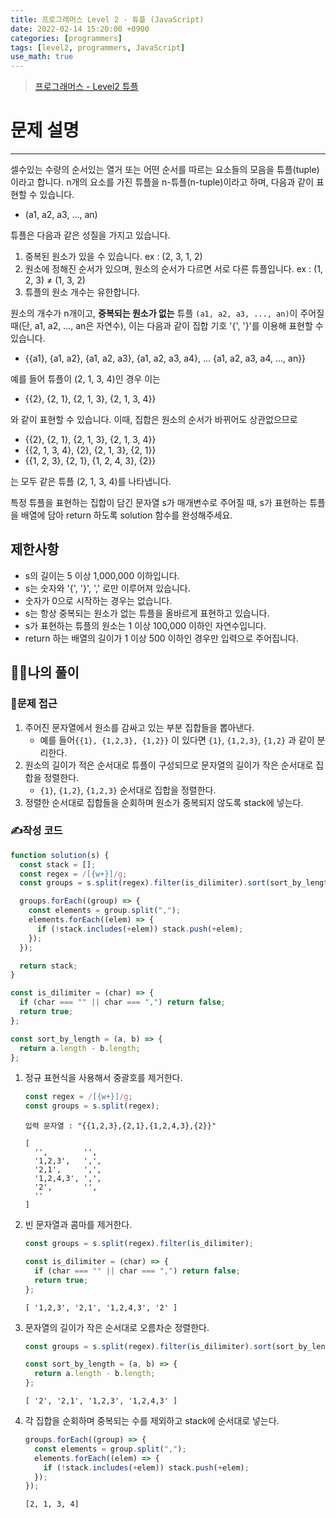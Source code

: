 ```yaml
---
title: 프로그래머스 Level 2 - 튜플 (JavaScript)
date: 2022-02-14 15:20:00 +0900
categories: [programmers]
tags: [level2, programmers, JavaScript]
use_math: true
---
```


> [프로그래머스 - Level2 튜플](https://programmers.co.kr/learn/courses/30/lessons/64065)

# 문제 설명

---

셀수있는 수량의 순서있는 열거 또는 어떤 순서를 따르는 요소들의 모음을 튜플(tuple)이라고 합니다. n개의 요소를 가진 튜플을 n-튜플(n-tuple)이라고 하며, 다음과 같이 표현할 수 있습니다.

- (a1, a2, a3, ..., an)

튜플은 다음과 같은 성질을 가지고 있습니다.

1. 중복된 원소가 있을 수 있습니다. ex : (2, 3, 1, 2)
2. 원소에 정해진 순서가 있으며, 원소의 순서가 다르면 서로 다른 튜플입니다. ex : (1, 2, 3) ≠ (1, 3, 2)
3. 튜플의 원소 개수는 유한합니다.

원소의 개수가 n개이고, **중복되는 원소가 없는** 튜플 `(a1, a2, a3, ..., an)`이 주어질 때(단, a1, a2, ..., an은 자연수), 이는 다음과 같이 집합 기호 '{', '}'를 이용해 표현할 수 있습니다.

- {{a1}, {a1, a2}, {a1, a2, a3}, {a1, a2, a3, a4}, ... {a1, a2, a3, a4, ..., an}}

예를 들어 튜플이 (2, 1, 3, 4)인 경우 이는

- {{2}, {2, 1}, {2, 1, 3}, {2, 1, 3, 4}}

와 같이 표현할 수 있습니다. 이때, 집합은 원소의 순서가 바뀌어도 상관없으므로

- {{2}, {2, 1}, {2, 1, 3}, {2, 1, 3, 4}}
- {{2, 1, 3, 4}, {2}, {2, 1, 3}, {2, 1}}
- {{1, 2, 3}, {2, 1}, {1, 2, 4, 3}, {2}}

는 모두 같은 튜플 (2, 1, 3, 4)를 나타냅니다.

특정 튜플을 표현하는 집합이 담긴 문자열 s가 매개변수로 주어질 때, s가 표현하는 튜플을 배열에 담아 return 하도록 solution 함수를 완성해주세요.

## 제한사항

- s의 길이는 5 이상 1,000,000 이하입니다.
- s는 숫자와 '{', '}', ',' 로만 이루어져 있습니다.
- 숫자가 0으로 시작하는 경우는 없습니다.
- s는 항상 중복되는 원소가 없는 튜플을 올바르게 표현하고 있습니다.
- s가 표현하는 튜플의 원소는 1 이상 100,000 이하인 자연수입니다.
- return 하는 배열의 길이가 1 이상 500 이하인 경우만 입력으로 주어집니다.

## 🙋‍♂️나의 풀이

### 🤔문제 접근

1. 주어진 문자열에서 원소를 감싸고 있는 부분 집합들을 뽑아낸다.
   - 예를 들어`{{1}, {1,2,3}, {1,2}}` 이 있다면 `{1}`, `{1,2,3}`, `{1,2}` 과 같이 분리한다.
2. 원소의 길이가 적은 순서대로 튜플이 구성되므로 문자열의 길이가 작은 순서대로 집합을 정렬한다.
   - `{1}`, `{1,2}`, `{1,2,3}` 순서대로 집합을 정렬한다.
3. 정렬한 순서대로 집합들을 순회하며 원소가 중복되지 않도록 stack에 넣는다.

### ✍️작성 코드

```javascript
function solution(s) {
  const stack = [];
  const regex = /[{w+}]/g;
  const groups = s.split(regex).filter(is_dilimiter).sort(sort_by_length);

  groups.forEach((group) => {
    const elements = group.split(",");
    elements.forEach((elem) => {
      if (!stack.includes(+elem)) stack.push(+elem);
    });
  });

  return stack;
}

const is_dilimiter = (char) => {
  if (char === "" || char === ",") return false;
  return true;
};

const sort_by_length = (a, b) => {
  return a.length - b.length;
};
```

1. 정규 표현식을 사용해서 중괄호를 제거한다.

   ```javascript
   const regex = /[{w+}]/g;
   const groups = s.split(regex);
   ```

   ```
   입력 문자열 : "{{1,2,3},{2,1},{1,2,4,3},{2}}"

   [
     '',        '',
     '1,2,3',   ',',
     '2,1',     ',',
     '1,2,4,3', ',',
     '2',       '',
     ''
   ]
   ```

2. 빈 문자열과 콤마를 제거한다.

   ```javascript
   const groups = s.split(regex).filter(is_dilimiter);

   const is_dilimiter = (char) => {
     if (char === "" || char === ",") return false;
     return true;
   };
   ```

   ```
   [ '1,2,3', '2,1', '1,2,4,3', '2' ]
   ```

3. 문자열의 길이가 작은 순서대로 오름차순 정렬한다.

   ```javascript
   const groups = s.split(regex).filter(is_dilimiter).sort(sort_by_length);

   const sort_by_length = (a, b) => {
     return a.length - b.length;
   };
   ```

   ```
   [ '2', '2,1', '1,2,3', '1,2,4,3' ]
   ```

4. 각 집합을 순회하며 중복되는 수를 제외하고 stack에 순서대로 넣는다.

   ```javascript
   groups.forEach((group) => {
     const elements = group.split(",");
     elements.forEach((elem) => {
       if (!stack.includes(+elem)) stack.push(+elem);
     });
   });
   ```

   ```
   [2, 1, 3, 4]
   ```
